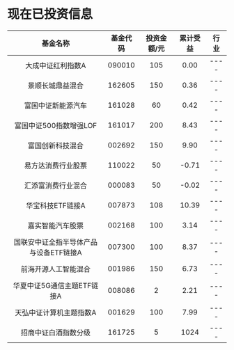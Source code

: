 # 现在已投资信息

|基金名称|基金代码|投资金额/元|累计受益|行业|
|:----:|:----:|:-----:|:-----:|:----:|
|大成中证红利指数A|090010|105|0.00|----|
|景顺长城鼎益混合|162605|150|0.36|----|
|富国中证新能源汽车|161028|60|0.42|----|
|富国中证500指数增强LOF|161017|200|8.43|----|
|富国创新科技混合|002692|150|9.90|----|
|易方达消费行业股票|110022|50|-0.71|----|
|汇添富消费行业混合|000083|50|-0.02|----|
|华宝科技ETF链接A|007873|108|10.39|----|
|嘉实智能汽车股票|002168|100|3.14|----|
|国联安中证全指半导体产品与设备ETF链接A|007300|100|8.37|----|
|前海开源人工智能混合|001986|150|6.73|----|
|华夏中证5G通信主题ETF链接A|008086|2|2.21|----|
|天弘中证计算机主题指数A|001629|100|7.99|----|
|招商中证白酒指数分级|161725|5|1024|----|


